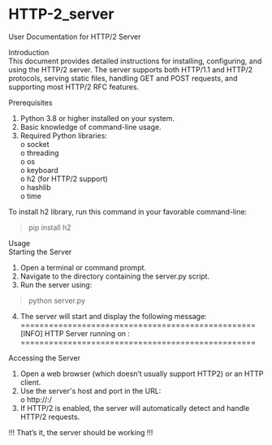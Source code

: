 # HTTP-2_server<br/>
User Documentation for HTTP/2 Server<br/>

Introduction<br/>
This document provides detailed instructions for installing, configuring, and using the HTTP/2 server. The server supports both HTTP/1.1 and HTTP/2 protocols, serving static files, handling GET and POST requests, and supporting most HTTP/2 RFC features.<br/>

Prerequisites<br/>
1.	Python 3.8 or higher installed on your system.<br/>
2.	Basic knowledge of command-line usage.<br/>
3.	Required Python libraries:<br/>
o	socket<br/>
o	threading<br/>
o	os<br/>
o	keyboard<br/>
o	h2 (for HTTP/2 support)<br/>
o	hashlib<br/>
o	time<br/>

To install h2 library, run this command in your favorable command-line: <br/>
> pip install h2<br/>


Usage<br/>
Starting the Server<br/>
1.	Open a terminal or command prompt.<br/>
2.	Navigate to the directory containing the server.py script.<br/>
3.	Run the server using:   <br/>
>  python server.py<br/>

4.	The server will start and display the following message:<br/>
==================================================<br/>
         [INFO] HTTP Server running on <your-ip>:<port><br/>
==================================================<br/>

Accessing the Server<br/>
1.	Open a web browser (which doesn’t usually support HTTP2) or an HTTP client.<br/>
2.	Use the server's host and port in the URL:<br/>
o	http://<your-ip>:<port>/<br/>
3.	If HTTP/2 is enabled, the server will automatically detect and handle HTTP/2 requests.<br/>

!!! That’s it, the server should be working !!!<br/>




